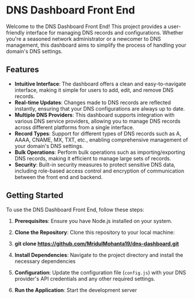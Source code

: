 # DNS Dashboard Front End

Welcome to the DNS Dashboard Front End! This project provides a user-friendly interface for managing DNS records and configurations. Whether you're a seasoned network administrator or a newcomer to DNS management, this dashboard aims to simplify the process of handling your domain's DNS settings.

## Features

- **Intuitive Interface**: The dashboard offers a clean and easy-to-navigate interface, making it simple for users to add, edit, and remove DNS records.
- **Real-time Updates**: Changes made to DNS records are reflected instantly, ensuring that your DNS configurations are always up to date.
- **Multiple DNS Providers**: This dashboard supports integration with various DNS service providers, allowing you to manage DNS records across different platforms from a single interface.
- **Record Types**: Support for different types of DNS records such as A, AAAA, CNAME, MX, TXT, etc., enabling comprehensive management of your domain's DNS settings.
- **Bulk Operations**: Perform bulk operations such as importing/exporting DNS records, making it efficient to manage large sets of records.
- **Security**: Built-in security measures to protect sensitive DNS data, including role-based access control and encryption of communication between the front end and backend.

## Getting Started

To use the DNS Dashboard Front End, follow these steps:

1. **Prerequisites**: Ensure you have Node.js installed on your system.

2. **Clone the Repository**: Clone this repository to your local machine:

3. **git clone https://github.com/MridulMohanta19/dns-dashboard.git**

4.  **Install Dependencies**: Navigate to the project directory and install the necessary dependencies

5.  **Configuration**: Update the configuration file (`config.js`) with your DNS provider's API credentials and any other required settings.

6.  **Run the Application**: Start the development server





